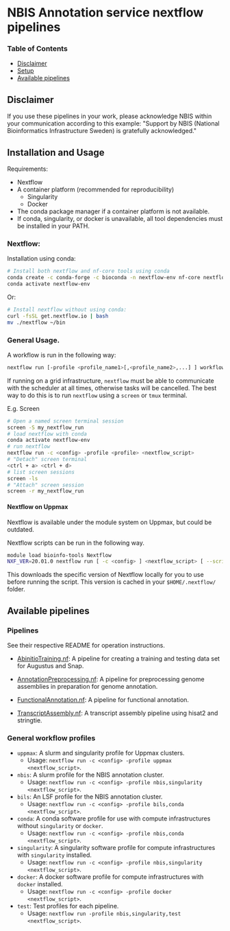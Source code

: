 # NBIS Annotation service nextflow pipelines

### Table of Contents

* [Disclaimer](#disclaimer)
* [Setup](#setup)
* [Available pipelines](#available-pipelines)

## Disclaimer

If you use these pipelines in your work, please acknowledge NBIS within your communication according to this example: "Support by NBIS (National Bioinformatics Infrastructure Sweden) is gratefully acknowledged."

## Installation and Usage

Requirements:

* Nextflow
* A container platform (recommended for reproducibility)
    * Singularity
	* Docker
* The conda package manager if a container platform is not available.
* If conda, singularity, or docker is unavailable, all tool dependencies
must be installed in your PATH.

### Nextflow:

Installation using conda:

```bash
# Install both nextflow and nf-core tools using conda
conda create -c conda-forge -c bioconda -n nextflow-env nf-core nextflow
conda activate nextflow-env
```

Or:

```bash
# Install nextflow without using conda:
curl -fsSL get.nextflow.io | bash
mv ./nextflow ~/bin
```

### General Usage.

A workflow is run in the following way:
```bash
nextflow run [-profile <profile_name1>[,<profile_name2>,...] ] workflow.nf [--workflow_parameters]
```

If running on a grid infrastructure, `nextflow` must be able to communicate
with the scheduler at all times, otherwise tasks will be cancelled.
The best way to do this is to run `nextflow` using a `screen` or `tmux`
terminal.

E.g. Screen
```bash
# Open a named screen terminal session
screen -S my_nextflow_run
# load nextflow with conda
conda activate nextflow-env
# run nextflow
nextflow run -c <config> -profile <profile> <nextflow_script>
# "Detach" screen terminal
<ctrl + a> <ctrl + d>
# list screen sessions
screen -ls
# "Attach" screen session
screen -r my_nextflow_run
```

#### Nextflow on Uppmax

Nextflow is available under the module system on Uppmax, but could be outdated.

Nextflow scripts can be run in the following way.

```bash
module load bioinfo-tools Nextflow
NXF_VER=20.01.0 nextflow run [ -c <config> ] <nextflow_script> [ --script_parameters ]
```

This downloads the specific version of Nextflow locally for you to use before running the script. This version is cached in your `$HOME/.nextflow/` folder.

## Available pipelines

### Pipelines

See their respective README for operation instructions.

* [AbinitioTraining.nf](./AbinitioTraining):
A pipeline for creating a training and testing data set for Augustus and Snap.

* [AnnotationPreprocessing.nf](AnnotationPreprocessing):
A pipeline for preprocessing genome assemblies in preparation for genome annotation.

* [FunctionalAnnotation.nf](./FunctionalAnnotation):
A pipeline for functional annotation.

* [TranscriptAssembly.nf](./TranscriptAssembly):
A transcript assembly pipeline using hisat2 and stringtie.

### General workflow profiles

* `uppmax`: A slurm and singularity profile for Uppmax clusters.
	- Usage: `nextflow run -c <config> -profile uppmax <nextflow_script>`.
* `nbis`: A slurm profile for the NBIS annotation cluster.
	- Usage: `nextflow run -c <config> -profile nbis,singularity <nextflow_script>`.
* `bils`: An LSF profile for the NBIS annotation cluster.
	- Usage: `nextflow run -c <config> -profile bils,conda <nextflow_script>`.
* `conda`: A conda software profile for use with compute infrastructures without `singularity` or `docker`.
	- Usage: `nextflow run -c <config> -profile nbis,conda <nextflow_script>`.
* `singularity`: A singularity software profile for compute infrastructures with `singularity` installed.
	- Usage: `nextflow run -c <config> -profile nbis,singularity <nextflow_script>`.
* `docker`: A docker software profile for compute infrastructures with `docker` installed.
	- Usage: `nextflow run -c <config> -profile docker <nextflow_script>`.
* `test`: Test profiles for each pipeline.
	- Usage: `nextflow run -profile nbis,singularity,test <nextflow_script>`.
